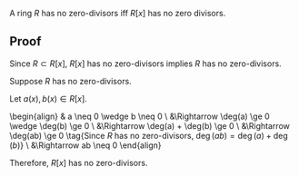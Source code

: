 A ring $R$ has no zero-divisors iff $R[x]$ has no zero divisors.

## Proof

Since $R \subset R[x]$, $R[x]$ has no zero-divisors implies $R$ has no zero-divisors.

Suppose $R$ has no zero-divisors.

Let $a(x), b(x) \in R[x]$.

\begin{align}
& a \neq 0 \wedge b \neq 0
\\ &\Rightarrow \deg(a) \ge 0 \wedge \deg(b) \ge 0
\\ &\Rightarrow \deg(a) + \deg(b) \ge 0
\\ &\Rightarrow \deg(ab) \ge 0 \tag{Since $R$ has no zero-divisors, $\deg(ab) = \deg(a) + \deg(b)$}
\\ &\Rightarrow ab \neq 0
\end{align}

Therefore, $R[x]$ has no zero-divisors.
